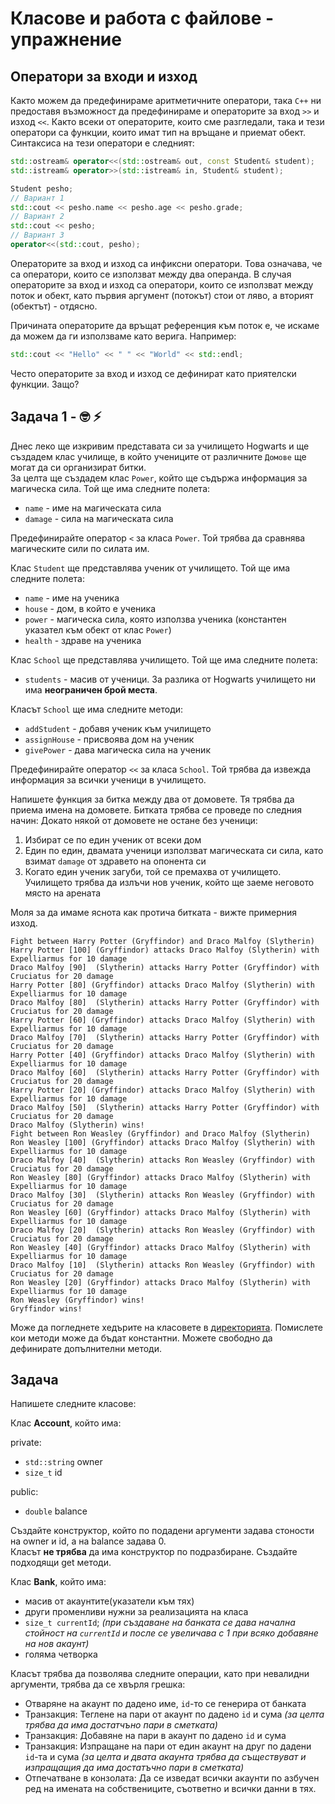 # Класове и работа с файлове - упражнение

## Оператори за входи и изход

Както можем да предефинираме аритметичните оператори, така `C++` ни предоставя възможност да предефинираме и операторите за вход `>>` и изход `<<`. Както всеки от операторите, които сме разгледали, така и тези оператори са функции, които имат тип на връщане и приемат обект. Синтаксиса на тези оператори е следният:

```cpp
std::ostream& operator<<(std::ostream& out, const Student& student);
std::istream& operator>>(std::istream& in, Student& student);
```

```cpp
Student pesho;
// Вариант 1
std::cout << pesho.name << pesho.age << pesho.grade;
// Вариант 2
std::cout << pesho;
// Вариант 3
operator<<(std::cout, pesho);
```

Операторите за вход и изход са инфиксни оператори. Това означава, че са оператори, които се използват между два операнда. В случая операторите за вход и изход са оператори, които се използват между поток и обект, като първия аргумент (потокът) стои от ляво, а вторият (обектът) - отдясно. 

Причината операторите да връщат референция към поток е, че искаме да можем да ги използваме като верига. Например:

```cpp
std::cout << "Hello" << " " << "World" << std::endl;
```

Често операторите за вход и изход се дефинират като приятелски функции. Защо?

## Задача 1 - :nerd_face: :zap:

Днес леко ще изкривим представата си за училището Hogwarts и ще създадем клас училище, в който учениците от различните `Домове` ще могат да си организират битки.\
За целта ще създадем клас `Power`, който ще съдържа информация за магическа сила. Той ще има следните полета:

* `name` - име на магическата сила
* `damage` - сила на магическата сила

Предефинирайте оператор `<` за класа `Power`. Той трябва да сравнява магическите сили по силата им.

Клас `Student` ще представлява ученик от училището. Той ще има следните полета:

* `name` - име на ученика
* `house` - дом, в който е ученика
* `power` - магическа сила, която използва ученика (константен указател към обект от клас `Power`)
* `health` - здраве на ученика

Клас `School` ще представлява училището. Той ще има следните полета:

* `students` - масив от ученици. За разлика от Hogwarts училището ни има **неограничен брой места**. 
  
Класът `School` ще има следните методи:

* `addStudent` - добавя ученик към училището
* `assignHouse` - присвоява дом на ученик
* `givePower` - дава магическа сила на ученик

Предефинирайте оператор `<<` за класа `School`. Той трябва да извежда информация за всички ученици в училището.

Напишете функция за битка между два от домовете. Тя трябва да приема имена на домовете. Битката трябва се проведе по следния начин:
Докато някой от домовете не остане без ученици:

1. Избират се по един ученик от всеки дом
2. Един по един, двамата ученици използват магическата си сила, като взимат `damage` от здравето на опонента си
3. Когато един ученик загуби, той се премахва от училището. Училището трябва да излъчи нов ученик, който ще заеме неговото място на арената

Моля за да имаме яснота как протича битката - вижте примерния изход.

```text
Fight between Harry Potter (Gryffindor) and Draco Malfoy (Slytherin)
Harry Potter [100] (Gryffindor) attacks Draco Malfoy (Slytherin) with Expelliarmus for 10 damage
Draco Malfoy [90]  (Slytherin) attacks Harry Potter (Gryffindor) with Cruciatus for 20 damage
Harry Potter [80] (Gryffindor) attacks Draco Malfoy (Slytherin) with Expelliarmus for 10 damage
Draco Malfoy [80]  (Slytherin) attacks Harry Potter (Gryffindor) with Cruciatus for 20 damage
Harry Potter [60] (Gryffindor) attacks Draco Malfoy (Slytherin) with Expelliarmus for 10 damage
Draco Malfoy [70]  (Slytherin) attacks Harry Potter (Gryffindor) with Cruciatus for 20 damage
Harry Potter [40] (Gryffindor) attacks Draco Malfoy (Slytherin) with Expelliarmus for 10 damage
Draco Malfoy [60]  (Slytherin) attacks Harry Potter (Gryffindor) with Cruciatus for 20 damage
Harry Potter [20] (Gryffindor) attacks Draco Malfoy (Slytherin) with Expelliarmus for 10 damage
Draco Malfoy [50]  (Slytherin) attacks Harry Potter (Gryffindor) with Cruciatus for 20 damage
Draco Malfoy (Slytherin) wins!
Fight between Ron Weasley (Gryffindor) and Draco Malfoy (Slytherin)
Ron Weasley [100] (Gryffindor) attacks Draco Malfoy (Slytherin) with Expelliarmus for 10 damage
Draco Malfoy [40]  (Slytherin) attacks Ron Weasley (Gryffindor) with Cruciatus for 20 damage
Ron Weasley [80] (Gryffindor) attacks Draco Malfoy (Slytherin) with Expelliarmus for 10 damage
Draco Malfoy [30]  (Slytherin) attacks Ron Weasley (Gryffindor) with Cruciatus for 20 damage
Ron Weasley [60] (Gryffindor) attacks Draco Malfoy (Slytherin) with Expelliarmus for 10 damage
Draco Malfoy [20]  (Slytherin) attacks Ron Weasley (Gryffindor) with Cruciatus for 20 damage
Ron Weasley [40] (Gryffindor) attacks Draco Malfoy (Slytherin) with Expelliarmus for 10 damage
Draco Malfoy [10]  (Slytherin) attacks Ron Weasley (Gryffindor) with Cruciatus for 20 damage
Ron Weasley [20] (Gryffindor) attacks Draco Malfoy (Slytherin) with Expelliarmus for 10 damage
Ron Weasley (Gryffindor) wins!
Gryffindor wins!
```

Може да погледнете хедърите на класовете в [директорията](./HogwartsBattles/). Помислете кои методи може да бъдат константни. Можете свободно да дефинирате допълнителни методи.

## Задача

Напишете следните класове:

Клас **Account**, който има:  

private:

* `std::string` owner
* `size_t` id  

public:

* `double` balance

Създайте конструктор, който по подадени аргументи задава стоности на owner и id, а на balance задава 0.  
Класът **не трябва** да има конструктор по подразбиране.
Създайте подходящи get методи.

Клас **Bank**, който има:

* масив от акаунтите(указатели към тях)
* други променливи нужни за реализацията на класа
* `size_t currentId`; *(при създаване на банката се дава начална стойност на `currentId` и после се увеличава с 1 при всяко добавяне на нов акаунт)*
* голяма четворка

Класът трябва да позволява следните операции, като при невалидни аргументи, трябва да се хвърля грешка:

* Отваряне на акаунт по дадено име, `id`-то се генерира от банката
* Транзакция: Теглене на пари от акаунт по дадено `id` и сума *(за целта трябва да има достатчъно пари в сметката)*
* Транзакция: Добавяне на пари в акаунт по дадено `id` и сума
* Транзакция: Изпращане на пари от един акаунт на друг по дадени `id`-та и сума *(за целта и двата акаунта трябва да съществуват и изпращащия да има достатъчно пари в сметката)*
* Отпечатване в конзолата: Да се изведат всички акаунти по азбучен ред на имената на собствениците, съответно и всички данни в тях.
